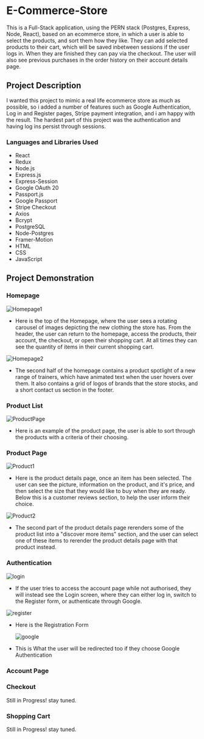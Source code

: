 # E-Commerce-Store
This is a Full-Stack application, using the PERN stack (Postgres, Express, Node, React), based on an ecommerce store, 
in which a user is able to select the products, and sort them how they like. They can add selected products to their
cart, which will be saved inbetween sessions if the user logs in. When they are finished they can pay via the checkout.
The user will also see previous purchases in the order history on their account details page.

## Project Description
I wanted this project to mimic a real life ecommerce store as much as possible, so i added a number of features such as
Google Authentication, Log in and Register pages, Stripe payment integration, and i am happy with the result.
The hardest part of this project was the authentication and having log ins persist through sessions.

### Languages and Libraries Used
* React
* Redux
* Node.js
* Express.js
* Express-Session
* Google OAuth 20
* Passport.js
* Google Passport
* Stripe Checkout
* Axios
* Bcrypt
* PostgreSQL
* Node-Postgres
* Framer-Motion
* HTML
* CSS
* JavaScript

## Project Demonstration

### Homepage

![Homepage1](https://github.com/user-attachments/assets/b089a8b9-8189-4bed-b3c6-011731709f3b)

* Here is the top of the Homepage, where the user sees a rotating carousel of images depicting the new clothing the store has. From the header, the user
can return to the homepage, access the products, their account, the checkout, or open their shopping cart. At all times they can see the quantity of 
items in their current shopping cart.

![Homepage2](https://github.com/user-attachments/assets/cd8ced89-cb24-41fe-b356-3237238b20bf)

* The second half of the homepage contains a product spotlight of a new range of trainers, which have animated text when the user hovers over them. It also 
contains a grid of logos of brands that the store stocks, and a short contact us section in the footer.

### Product List

![ProductPage](https://github.com/user-attachments/assets/299f5142-211b-4d5b-8e7e-a976f1b52d2a)

* Here is an example of the product page, the user is able to sort through the products with a criteria of their choosing.

### Product Page

![Product1](https://github.com/user-attachments/assets/87186a31-049c-414c-b202-ba1121b622fb)

* Here is the product details page, once an item has been selected. The user can see the picture, information on the product, and it's price, and then select
the size that they would like to buy when they are ready. Below this is a customer reviews section, to help the user inform their choice.

![Product2](https://github.com/user-attachments/assets/1d7b2976-48cd-40ff-b34f-8bf2a97d1d67)

* The second part of the product details page rerenders some of the product list into a "discover more items" section, and the user can select one of these items
to rerender the product details page with that product instead.

### Authentication

![login](https://github.com/user-attachments/assets/9d9435ac-a07b-48d2-ab50-e01688cf1205)

* If the user tries to access the account page while not authorised, they will instead see the Login screen, where they can either log in, switch to the Register
form, or authenticate through Google.

![register](https://github.com/user-attachments/assets/e66a20f0-56df-4ab9-9442-0101c780844b)

* Here is the Registration Form

  ![google](https://github.com/user-attachments/assets/80a5c0fd-a6df-4fe7-aa8e-4575ca9fc578)

* This is What the user will be redirected too if they choose Google Authentication





### Account Page

### Checkout
Still in Progress! stay tuned.
### Shopping Cart
Still in Progress! stay tuned.


